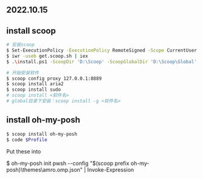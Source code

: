 2022.10.15
---

## install scoop

```bash
# 安装scoop
$ Set-ExecutionPolicy -ExecutionPolicy RemoteSigned -Scope CurrentUser
$ iwr -useb get.scoop.sh | iex
$ .\install.ps1 -ScoopDir 'D:\Scoop' -ScoopGlobalDir 'D:\Scoop\Global'

# 开始安装软件
$ scoop config proxy 127.0.0.1:8889
$ scoop install aria2
$ scoop install sudo
# scoop install <软件名>
# global目录下安装：scoop install -g <软件名>
```

## install oh-my-posh

```bash
$ scoop install oh-my-posh
$ code $Profile
```

Put these into 

$ oh-my-posh init pwsh --config "$(scoop prefix oh-my-posh)\themes\amro.omp.json" | Invoke-Expression

